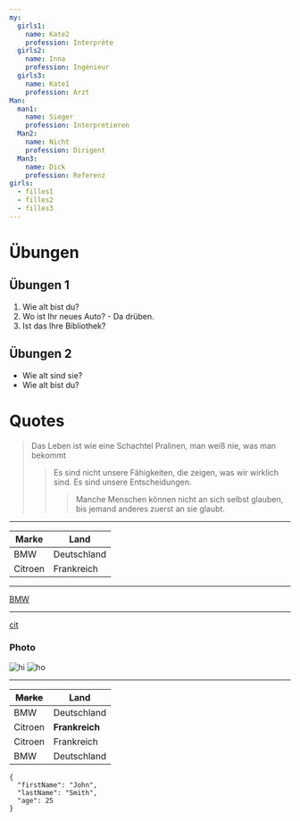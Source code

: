 ```yaml
---
my:
  girls1:
    name: Kate2
    profession: Interprète
  girls2:
    name: Inna
    profession: Ingénieur
  girls3:
    name: Kate1
    profession: Arzt
Man:
  man1:
    name: Sieger
    profession: Interpretieren
  Man2:
    name: Nicht
    profession: Dirigent
  Man3:
    name: Dick
    profession: Referenz
girls:
  - filles1
  - filles2
  - filles3
---
```


# Übungen

## Übungen 1

1. Wie alt bist du?
2. Wo ist Ihr neues Auto? - Da drüben.
3. Ist das Ihre Bibliothek?

## Übungen 2

- Wie alt sind sie?
- Wie alt bist du?

# Quotes

> Das Leben ist wie eine Schachtel Pralinen, man weiß nie, was man bekommt
>
> > Es sind nicht unsere Fähigkeiten, die zeigen, was wir wirklich sind. Es sind unsere Entscheidungen.
> >
> > > Manche Menschen können nicht an sich selbst glauben, bis jemand anderes zuerst an sie glaubt.

---

Marke | Land
--- | ---
BMW | Deutschland
Citroen | Frankreich

---

[BMW](https://autoidea.by/)

---

[cit](https://www.citroen.by/)

### Photo

![hi](https://drive.google.com/file/d/1DOGDrudAldfgJeLKgOGoblgRM0CcIjv_/view?usp=sharing "Das ist der Tooltip")
![ho](https://drive.google.com/file/d/192JoAyqDkddY_35FYzuDgaItdI2U_6gm/view?usp=sharing)

---

~~Marke~~ | Land
--- | ---
BMW | Deutschland
Citroen | **Frankreich**
Citroen | Frankreich
BMW | Deutschland

```
{
  "firstName": "John",
  "lastName": "Smith",
  "age": 25
}
```

